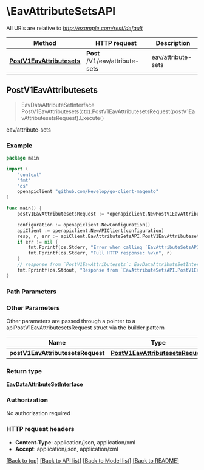 # \EavAttributeSetsAPI

All URIs are relative to *http://example.com/rest/default*

Method | HTTP request | Description
------------- | ------------- | -------------
[**PostV1EavAttributesets**](EavAttributeSetsAPI.md#PostV1EavAttributesets) | **Post** /V1/eav/attribute-sets | eav/attribute-sets



## PostV1EavAttributesets

> EavDataAttributeSetInterface PostV1EavAttributesets(ctx).PostV1EavAttributesetsRequest(postV1EavAttributesetsRequest).Execute()

eav/attribute-sets



### Example

```go
package main

import (
	"context"
	"fmt"
	"os"
	openapiclient "github.com/Hevelop/go-client-magento"
)

func main() {
	postV1EavAttributesetsRequest := *openapiclient.NewPostV1EavAttributesetsRequest("EntityTypeCode_example", *openapiclient.NewEavDataAttributeSetInterface("AttributeSetName_example", int32(123)), int32(123)) // PostV1EavAttributesetsRequest |  (optional)

	configuration := openapiclient.NewConfiguration()
	apiClient := openapiclient.NewAPIClient(configuration)
	resp, r, err := apiClient.EavAttributeSetsAPI.PostV1EavAttributesets(context.Background()).PostV1EavAttributesetsRequest(postV1EavAttributesetsRequest).Execute()
	if err != nil {
		fmt.Fprintf(os.Stderr, "Error when calling `EavAttributeSetsAPI.PostV1EavAttributesets``: %v\n", err)
		fmt.Fprintf(os.Stderr, "Full HTTP response: %v\n", r)
	}
	// response from `PostV1EavAttributesets`: EavDataAttributeSetInterface
	fmt.Fprintf(os.Stdout, "Response from `EavAttributeSetsAPI.PostV1EavAttributesets`: %v\n", resp)
}
```

### Path Parameters



### Other Parameters

Other parameters are passed through a pointer to a apiPostV1EavAttributesetsRequest struct via the builder pattern


Name | Type | Description  | Notes
------------- | ------------- | ------------- | -------------
 **postV1EavAttributesetsRequest** | [**PostV1EavAttributesetsRequest**](PostV1EavAttributesetsRequest.md) |  | 

### Return type

[**EavDataAttributeSetInterface**](EavDataAttributeSetInterface.md)

### Authorization

No authorization required

### HTTP request headers

- **Content-Type**: application/json, application/xml
- **Accept**: application/json, application/xml

[[Back to top]](#) [[Back to API list]](../README.md#documentation-for-api-endpoints)
[[Back to Model list]](../README.md#documentation-for-models)
[[Back to README]](../README.md)

